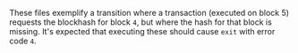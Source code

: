 These files exemplify a transition where a transaction (executed on block 5) requests
the blockhash for block `4`, but where the hash for that block is missing. 
It's expected that executing these should cause `exit` with error code `4`.
